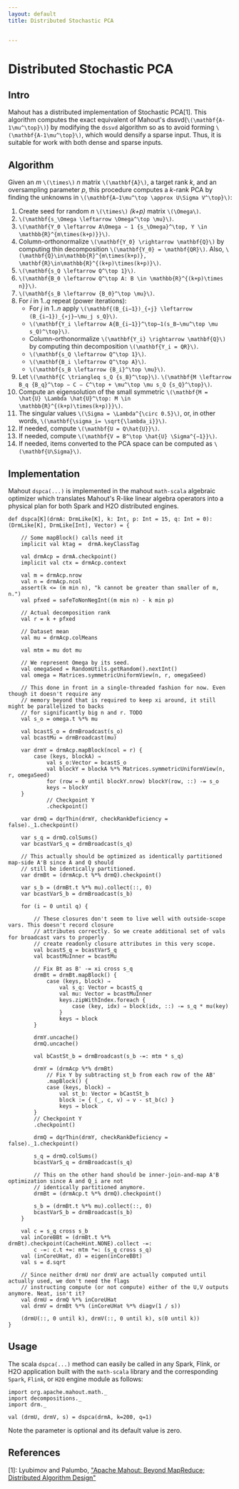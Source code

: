 ```yaml
---
layout: default
title: Distributed Stochastic PCA

    
---
```


# Distributed Stochastic PCA


## Intro

Mahout has a distributed implementation of Stochastic PCA[1]. This algorithm computes the exact equivalent of Mahout's dssvd(`\(\mathbf{A-1\mu^\top}\)`) by modifying the `dssvd` algorithm so as to avoid forming `\(\mathbf{A-1\mu^\top}\)`, which would densify a sparse input. Thus, it is suitable for work with both dense and sparse inputs.

## Algorithm

Given an *m* `\(\times\)` *n* matrix `\(\mathbf{A}\)`, a target rank *k*, and an oversampling parameter *p*, this procedure computes a *k*-rank PCA by finding the unknowns in `\(\mathbf{A−1\mu^\top \approx U\Sigma V^\top}\)`:

1. Create seed for random *n* `\(\times\)` *(k+p)* matrix `\(\Omega\)`.
2. `\(\mathbf{s_\Omega \leftarrow \Omega^\top \mu}\)`.
3. `\(\mathbf{Y_0 \leftarrow A\Omega − 1 {s_\Omega}^\top, Y \in \mathbb{R}^{m\times(k+p)}}\)`.
4. Column-orthonormalize `\(\mathbf{Y_0} \rightarrow \mathbf{Q}\)` by computing thin decomposition `\(\mathbf{Y_0} = \mathbf{QR}\)`. Also, `\(\mathbf{Q}\in\mathbb{R}^{m\times(k+p)}, \mathbf{R}\in\mathbb{R}^{(k+p)\times(k+p)}\)`.
5. `\(\mathbf{s_Q \leftarrow Q^\top 1}\)`.
6. `\(\mathbf{B_0 \leftarrow Q^\top A: B \in \mathbb{R}^{(k+p)\times n}}\)`.
7. `\(\mathbf{s_B \leftarrow {B_0}^\top \mu}\)`.
8. For *i* in 1..*q* repeat (power iterations):
    - For *j* in 1..*n* apply `\(\mathbf{(B_{i−1})_{∗j} \leftarrow (B_{i−1})_{∗j}−\mu_j s_Q}\)`.
    - `\(\mathbf{Y_i \leftarrow A{B_{i−1}}^\top−1(s_B−\mu^\top \mu s_Q)^\top}\)`.
    - Column-orthonormalize `\(\mathbf{Y_i} \rightarrow \mathbf{Q}\)` by computing thin decomposition `\(\mathbf{Y_i = QR}\)`.
    - `\(\mathbf{s_Q \leftarrow Q^\top 1}\)`.
    - `\(\mathbf{B_i \leftarrow Q^\top A}\)`.
    - `\(\mathbf{s_B \leftarrow {B_i}^\top \mu}\)`.
9. Let `\(\mathbf{C \triangleq s_Q {s_B}^\top}\)`. `\(\mathbf{M \leftarrow B_q {B_q}^\top − C − C^\top + \mu^\top \mu s_Q {s_Q}^\top}\)`.
10. Compute an eigensolution of the small symmetric `\(\mathbf{M = \hat{U} \Lambda \hat{U}^\top: M \in \mathbb{R}^{(k+p)\times(k+p)}}\)`.
11. The singular values `\(\Sigma = \Lambda^{\circ 0.5}\)`, or, in other words, `\(\mathbf{\sigma_i= \sqrt{\lambda_i}}\)`.
12. If needed, compute `\(\mathbf{U = Q\hat{U}}\)`.
13. If needed, compute `\(\mathbf{V = B^\top \hat{U} \Sigma^{−1}}\)`.
14. If needed, items converted to the PCA space can be computed as `\(\mathbf{U\Sigma}\)`.

## Implementation

Mahout `dspca(...)` is implemented in the mahout `math-scala` algebraic optimizer which translates Mahout's R-like linear algebra operators into a physical plan for both Spark and H2O distributed engines.

    def dspca[K](drmA: DrmLike[K], k: Int, p: Int = 15, q: Int = 0): 
    (DrmLike[K], DrmLike[Int], Vector) = {

        // Some mapBlock() calls need it
        implicit val ktag =  drmA.keyClassTag

        val drmAcp = drmA.checkpoint()
        implicit val ctx = drmAcp.context

        val m = drmAcp.nrow
    	val n = drmAcp.ncol
        assert(k <= (m min n), "k cannot be greater than smaller of m, n.")
        val pfxed = safeToNonNegInt((m min n) - k min p)

        // Actual decomposition rank
        val r = k + pfxed

        // Dataset mean
        val mu = drmAcp.colMeans

        val mtm = mu dot mu

        // We represent Omega by its seed.
        val omegaSeed = RandomUtils.getRandom().nextInt()
        val omega = Matrices.symmetricUniformView(n, r, omegaSeed)

        // This done in front in a single-threaded fashion for now. Even though it doesn't require any
        // memory beyond that is required to keep xi around, it still might be parallelized to backs
        // for significantly big n and r. TODO
        val s_o = omega.t %*% mu

        val bcastS_o = drmBroadcast(s_o)
        val bcastMu = drmBroadcast(mu)

        var drmY = drmAcp.mapBlock(ncol = r) {
            case (keys, blockA) ⇒
                val s_o:Vector = bcastS_o
                val blockY = blockA %*% Matrices.symmetricUniformView(n, r, omegaSeed)
                for (row ← 0 until blockY.nrow) blockY(row, ::) -= s_o
                keys → blockY
        }
                // Checkpoint Y
                .checkpoint()

        var drmQ = dqrThin(drmY, checkRankDeficiency = false)._1.checkpoint()

        var s_q = drmQ.colSums()
        var bcastVarS_q = drmBroadcast(s_q)

        // This actually should be optimized as identically partitioned map-side A'B since A and Q should
        // still be identically partitioned.
        var drmBt = (drmAcp.t %*% drmQ).checkpoint()

        var s_b = (drmBt.t %*% mu).collect(::, 0)
        var bcastVarS_b = drmBroadcast(s_b)

        for (i ← 0 until q) {

            // These closures don't seem to live well with outside-scope vars. This doesn't record closure
            // attributes correctly. So we create additional set of vals for broadcast vars to properly
            // create readonly closure attributes in this very scope.
            val bcastS_q = bcastVarS_q
            val bcastMuInner = bcastMu

            // Fix Bt as B' -= xi cross s_q
            drmBt = drmBt.mapBlock() {
                case (keys, block) ⇒
                    val s_q: Vector = bcastS_q
                    val mu: Vector = bcastMuInner
                    keys.zipWithIndex.foreach {
                        case (key, idx) ⇒ block(idx, ::) -= s_q * mu(key)
                    }
                    keys → block
            }

            drmY.uncache()
            drmQ.uncache()

            val bCastSt_b = drmBroadcast(s_b -=: mtm * s_q)

            drmY = (drmAcp %*% drmBt)
                // Fix Y by subtracting st_b from each row of the AB'
                .mapBlock() {
                case (keys, block) ⇒
                    val st_b: Vector = bCastSt_b
                    block := { (_, c, v) ⇒ v - st_b(c) }
                    keys → block
            }
            // Checkpoint Y
            .checkpoint()

            drmQ = dqrThin(drmY, checkRankDeficiency = false)._1.checkpoint()

            s_q = drmQ.colSums()
            bcastVarS_q = drmBroadcast(s_q)

            // This on the other hand should be inner-join-and-map A'B optimization since A and Q_i are not
            // identically partitioned anymore.
            drmBt = (drmAcp.t %*% drmQ).checkpoint()

            s_b = (drmBt.t %*% mu).collect(::, 0)
            bcastVarS_b = drmBroadcast(s_b)
        }

        val c = s_q cross s_b
        val inCoreBBt = (drmBt.t %*% drmBt).checkpoint(CacheHint.NONE).collect -=:
            c -=: c.t +=: mtm *=: (s_q cross s_q)
        val (inCoreUHat, d) = eigen(inCoreBBt)
        val s = d.sqrt

        // Since neither drmU nor drmV are actually computed until actually used, we don't need the flags
        // instructing compute (or not compute) either of the U,V outputs anymore. Neat, isn't it?
        val drmU = drmQ %*% inCoreUHat
        val drmV = drmBt %*% (inCoreUHat %*% diagv(1 / s))

        (drmU(::, 0 until k), drmV(::, 0 until k), s(0 until k))
    }

## Usage

The scala `dspca(...)` method can easily be called in any Spark, Flink, or H2O application built with the `math-scala` library and the corresponding `Spark`, `Flink`, or `H2O` engine module as follows:

    import org.apache.mahout.math._
    import decompositions._
    import drm._
    
    val (drmU, drmV, s) = dspca(drmA, k=200, q=1)

Note the parameter is optional and its default value is zero.
 
## References

[1]: Lyubimov and Palumbo, ["Apache Mahout: Beyond MapReduce; Distributed Algorithm Design"](https://www.amazon.com/Apache-Mahout-MapReduce-Dmitriy-Lyubimov/dp/1523775785)
